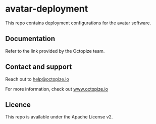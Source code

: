 # avatar-deployment

This repo contains deployment configurations for the avatar software.

## Documentation

Refer to the link provided by the Octopize team.

## Contact and support

Reach out to help@octopize.io

For more information, check out www.octopize.io

## Licence

This repo is available under the Apache License v2.
